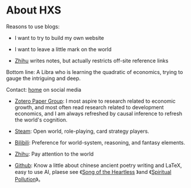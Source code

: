 # 


# About HXS

Reasons to use blogs:

- I want to try to build my own website
  
- I want to leave a little mark on the world
  
- [Zhihu](https://www.zhihu.com/hot) writes notes, but actually restricts off-site reference links

Bottom line: A Libra who is learning the quadratic of economics, trying to gauge the intriguing and deep.

Contact: [home](https://blog.huaxiangshan.com/zh-cn/) on social media

- [Zotero Paper Group](https://www.zotero.org/groups/literature-notes): I most aspire to research related to economic growth, and most often read research related to development economics, and I am always refreshed by causal inference to refresh the world's cognition.
  
- [Steam](https://steamcommunity.com/id/flytothemoon2333/): Open world, role-playing, card strategy players.
  
- [Bilibili](https://space.bilibili.com/39033282): Preference for world-system, reasoning, and fantasy elements.
  
- [Zhihu](https://www.zhihu.com/people/nan-yang-xi-shu): Pay attention to the world
  
- [Github](https://github.com/hzp2333): Know a little about chinese ancient poetry writing and LaTeX, easy to use AI, plaese see 《[Song of the Heartless](https://blog.huaxiangshan.com/%E6%97%A0%E5%BF%83%E4%B9%8B%E6%AD%8C%EF%BC%88%E5%8F%A4%E8%AF%97%E5%88%9B%E4%BD%9C%E6%8C%87%E5%8C%97%EF%BC%89.pdf) 》and 《[Spiritual Pollution]( https://blog.huaxiangshan.com/%E7%B2%BE%E7%A5%9E%E6%B1%A1%E6%9F%93.pdf)》。


